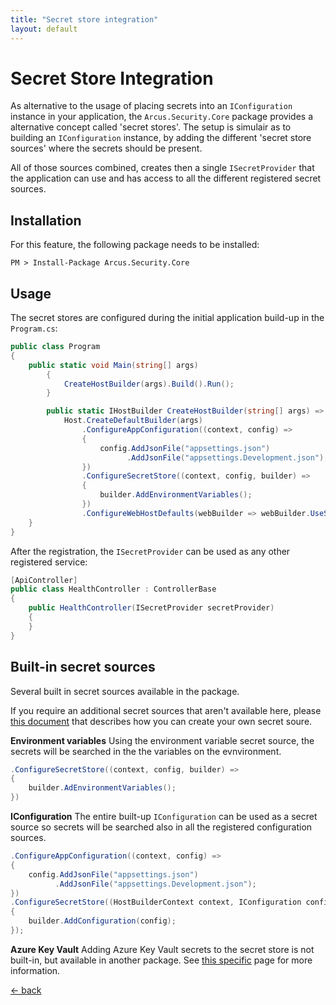```yaml
---
title: "Secret store integration"
layout: default
---
```


# Secret Store Integration
As alternative to the usage of placing secrets into an `IConfiguration` instance in your application, the `Arcus.Security.Core` package provides a alternative concept called 'secret stores'.
The setup is simulair as to building an `IConfiguration` instance, by adding the different 'secret store sources' where the secrets should be present.

All of those sources combined, creates then a single `ISecretProvider` that the application can use and has access to all the different registered secret sources.

## Installation
For this feature, the following package needs to be installed:

```shell
PM > Install-Package Arcus.Security.Core
```

## Usage
The secret stores are configured during the initial application build-up in the `Program.cs`:

```csharp
public class Program
{
    public static void Main(string[] args)
        {
            CreateHostBuilder(args).Build().Run();
        }

        public static IHostBuilder CreateHostBuilder(string[] args) =>
            Host.CreateDefaultBuilder(args)
                .ConfigureAppConfiguration((context, config) => 
                {
                    config.AddJsonFile("appsettings.json")
                          .AddJsonFile("appsettings.Development.json");
                })
                .ConfigureSecretStore((context, config, builder) =>
                {
                    builder.AddEnvironmentVariables();
                })
                .ConfigureWebHostDefaults(webBuilder => webBuilder.UseStartup<Startup>());
    }
}
```

After the registration, the `ISecretProvider` can be used as any other registered service:

```csharp
[ApiController]
public class HealthController : ControllerBase
{
    public HealthController(ISecretProvider secretProvider)
    {
    }
}
```

## Built-in secret sources
Several built in secret sources available in the package.

If you require an additional secret sources that aren't available here, please [this document](./create-new-secret-source) that describes how you can create your own secret soure.

**Environment variables**
Using the environment variable secret source, the secrets will be searched in the the variables on the evnvironment.

```csharp
.ConfigureSecretStore((context, config, builder) =>
{
    builder.AdEnvironmentVariables();
})
```

**IConfiguration**
The entire built-up `IConfiguration` can be used as a secret source so secrets will be searched also in all the registered configuration sources.

```csharp
.ConfigureAppConfiguration((context, config) => 
{
    config.AddJsonFile("appsettings.json")
          .AddJsonFile("appsettings.Development.json");
})
.ConfigureSecretStore((HostBuilderContext context, IConfiguration config, SecretStoreBuilder builder) =>
{
    builder.AddConfiguration(config);
});
```

**Azure Key Vault**
Adding Azure Key Vault secrets to the secret store is not built-in, but available in another package.
See [this specific](../key-vault/extensions/key-vault-secret-source) page for more information.

[&larr; back](/)